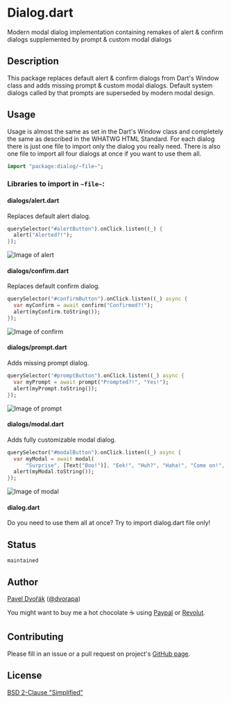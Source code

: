 # Dialog.dart

Modern modal dialog implementation containing remakes of alert & confirm dialogs supplemented by prompt & custom modal dialogs

## Description

This package replaces default alert & confirm dialogs from Dart's Window class and adds missing prompt & custom modal dialogs. Default system dialogs called by that prompts are superseded by modern modal design.

## Usage

Usage is almost the same as set in the Dart's Window class and completely the same as described in the WHATWG HTML Standard. For each dialog there is just one file to import only the dialog you really need. There is also one file to import all four dialogs at once if you want to use them all.

```Dart
import "package:dialog/~file~";
```

### Libraries to import in `~file~`:

#### dialogs/alert.dart

Replaces default alert dialog.

```Dart
querySelector("#alertButton").onClick.listen((_) {
  alert("Alerted?!");
});
```

![Image of alert](https://raw.githubusercontent.com/dvorapa/dialog-dart/master/alert.png)

#### dialogs/confirm.dart

Replaces default confirm dialog.

```Dart
querySelector("#confirmButton").onClick.listen((_) async {
  var myConfirm = await confirm("Confirmed?!");
  alert(myConfirm.toString());
});
```

![Image of confirm](https://raw.githubusercontent.com/dvorapa/dialog-dart/master/confirm.png)

#### dialogs/prompt.dart

Adds missing prompt dialog.

```Dart
querySelector("#promptButton").onClick.listen((_) async {
  var myPrompt = await prompt("Prompted?!", "Yes!");
  alert(myPrompt.toString());
});
```

![Image of prompt](https://raw.githubusercontent.com/dvorapa/dialog-dart/master/prompt.png)

#### dialogs/modal.dart

Adds fully customizable modal dialog.

```Dart
querySelector("#modalButton").onClick.listen((_) async {
  var myModal = await modal(
      "Surprise", [Text("Boo!")], "Eek!", "Huh?", "Haha!", "Come on!", true);
  alert(myModal.toString());
});
```

![Image of modal](https://raw.githubusercontent.com/dvorapa/dialog-dart/master/modal.png)

#### dialog.dart

Do you need to use them all at once? Try to import dialog.dart file only!

## Status

`maintained`

## Author

[Pavel Dvořák](https://github.com/dvorapa) ([@dvorapa](https://twitter.com/dvorapa))

You might want to buy me a hot chocolate ☕ using [Paypal](
https://paypal.me/dvorapa) or [Revolut](https://revolut.me/dvorapa).

## Contributing

Please fill in an issue or a pull request on project's [GitHub page](https://github.com/dvorapa/dialog-dart).

## License

[BSD 2-Clause "Simplified"](https://github.com/dvorapa/dialog-dart/blob/master/LICENSE)
